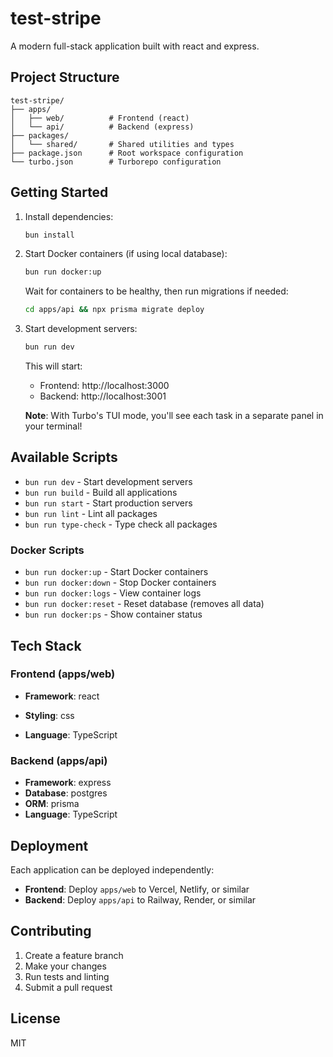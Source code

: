 # test-stripe

A modern full-stack application built with react and express.

## Project Structure

```
test-stripe/
├── apps/
│   ├── web/          # Frontend (react)
│   └── api/          # Backend (express)
├── packages/
│   └── shared/       # Shared utilities and types
├── package.json      # Root workspace configuration
└── turbo.json        # Turborepo configuration
```

## Getting Started

1. Install dependencies:

   ```bash
   bun install
   ```

2. Start Docker containers (if using local database):

   ```bash
   bun run docker:up
   ```

   Wait for containers to be healthy, then run migrations if needed:

   ```bash
   cd apps/api && npx prisma migrate deploy
   ```

3. Start development servers:

   ```bash
   bun run dev
   ```

   This will start:
   - Frontend: http://localhost:3000
   - Backend: http://localhost:3001

   **Note**: With Turbo's TUI mode, you'll see each task in a separate panel in your terminal!

## Available Scripts

- `bun run dev` - Start development servers
- `bun run build` - Build all applications
- `bun run start` - Start production servers
- `bun run lint` - Lint all packages
- `bun run type-check` - Type check all packages

### Docker Scripts

- `bun run docker:up` - Start Docker containers
- `bun run docker:down` - Stop Docker containers
- `bun run docker:logs` - View container logs
- `bun run docker:reset` - Reset database (removes all data)
- `bun run docker:ps` - Show container status

## Tech Stack

### Frontend (apps/web)

- **Framework**: react
- **Styling**: css

- **Language**: TypeScript

### Backend (apps/api)

- **Framework**: express
- **Database**: postgres
- **ORM**: prisma
- **Language**: TypeScript

## Deployment

Each application can be deployed independently:

- **Frontend**: Deploy `apps/web` to Vercel, Netlify, or similar
- **Backend**: Deploy `apps/api` to Railway, Render, or similar

## Contributing

1. Create a feature branch
2. Make your changes
3. Run tests and linting
4. Submit a pull request

## License

MIT

